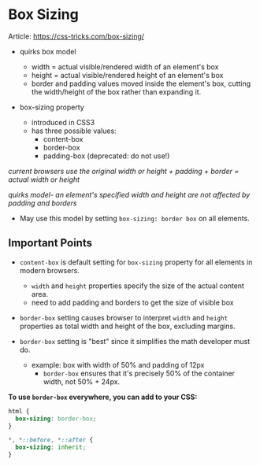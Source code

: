 # Box Sizing

Article: https://css-tricks.com/box-sizing/
  - quirks box model
    - width = actual visible/rendered width of an element's box
    - height = actual visible/rendered height of an element's box
    - border and padding values moved inside the element's box, cutting the width/height of the box rather than expanding it. 

  - box-sizing property
    - introduced in CSS3
    - has three possible values:
      - content-box
      - border-box
      - padding-box (deprecated: do not use!)

  *current browsers use the original width or height + padding + border = actual width or height*

  *quirks model- an element's specified width and height are not affected by padding and borders*
  - May use this model by setting `box-sizing: border box` on all elements. 


## Important Points
  - `content-box` is default setting for `box-sizing` property for all elements in modern browsers. 
    - `width` and `height` properties specify the size of the actual content area. 
    - need to add padding and borders to get the size of visible box
  
  - `border-box` setting causes browser to interpret `width` and `height` properties as total width and height of the box, excluding margins. 

  - `border-box` setting is "best" since it simplifies the math developer must do.
    - example: box with width of 50% and padding of 12px
      - `border-box` ensures that it's precisely 50% of the container width, not 50% + 24px. 

  **To use `border-box` everywhere, you can add to your CSS:**
  ```css
  html {
    box-sizing: border-box;
  }

  *, *::before, *::after {
    box-sizing: inherit;
  }
  ```